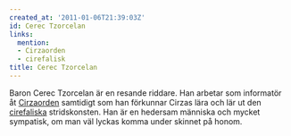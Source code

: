 ```yaml
---
created_at: '2011-01-06T21:39:03Z'
id: Cerec Tzorcelan
links:
  mention:
  - Cirzaorden
  - cirefalisk
title: Cerec Tzorcelan
---
```


Baron Cerec Tzorcelan är en resande riddare. Han arbetar som informatör åt [Cirzaorden] samtidigt
som han förkunnar Cirzas lära och lär ut den [cirefaliska] stridskonsten. Han är en hedersam
människa och mycket sympatisk, om man väl lyckas komma under skinnet på honom.

  [Cirzaorden]: Cirzaorden
  [cirefaliska]: cirefalisk
